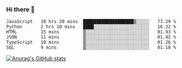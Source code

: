 ### Hi there 👋
<!--START_SECTION:waka-->

```text
JavaScript   10 hrs 20 mins  ███████████████████▒░░░░░   77.29 %
Python       2 hrs 10 mins   ████░░░░░░░░░░░░░░░░░░░░░   16.32 %
HTML         15 mins         ▒░░░░░░░░░░░░░░░░░░░░░░░░   01.93 %
JSON         11 mins         ▒░░░░░░░░░░░░░░░░░░░░░░░░   01.42 %
TypeScript   10 mins         ▒░░░░░░░░░░░░░░░░░░░░░░░░   01.26 %
SQL          9 mins          ▒░░░░░░░░░░░░░░░░░░░░░░░░   01.18 %
```

<!--END_SECTION:waka-->
[![Anurag's GitHub stats](https://github-readme-stats.vercel.app/api?username=Kevinbarrero)](https://github.com/anuraghazra/github-readme-stats)
<!--
**Kevinbarrero/Kevinbarrero** is a ✨ _special_ ✨ repository because its `README.md` (this file) appears on your GitHub profile.

Here are some ideas to get you started:

- 🔭 I’m currently working on ...
- 🌱 I’m currently learning ...
- 👯 I’m looking to collaborate on ...
- 🤔 I’m looking for help with ...
- 💬 Ask me about ...
- 📫 How to reach me: ...
- 😄 Pronouns: ...
- ⚡ Fun fact: ...

-->


